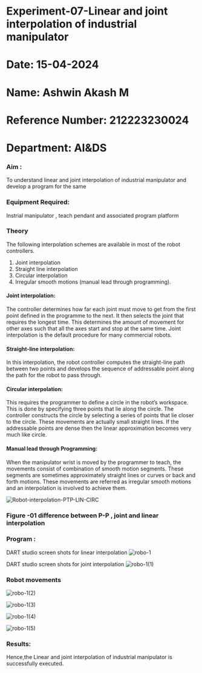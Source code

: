 # Experiment-07-Linear and joint interpolation of industrial manipulator
# Date: 15-04-2024
# Name: Ashwin Akash M
# Reference Number: 212223230024
# Department: AI&DS
### Aim :
To understand linear and joint interpolation of industrial manipulator and develop a program for the same 
      
### Equipment Required: 
Instrial manipulator , teach pendant and associated program platform 
      
### Theory 
The following interpolation schemes are available in most of the robot controllers.
1. Joint interpolation
2. Straight line interpolation
3. Circular interpolation
4. Irregular smooth motions (manual lead through programming).
#### Joint interpolation: 
The controller determines how far each joint must move to get from the first point defined in the programme to the next. It then selects the joint that
requires the longest time. This determines the amount of movement for other axes such that all the axes start and stop at the same time. Joint interpolation is the default procedure for many commercial robots.

#### Straight-line interpolation: 
In this interpolation, the robot controller computes the straight-line path between two points and develops the sequence of addressable point along the path for the robot to pass through.

#### Circular interpolation: 
This requires the programmer to define a circle in the
robot’s workspace. This is done by specifying three points that lie along the circle. The controller constructs the circle by selecting a series of points that lie closer to the circle. These movements are actually small straight lines. If the addressable points are dense then the linear approximation becomes very much like circle.


#### Manual lead through Programming: 
When the manipulator wrist is moved by the programmer to teach, the movements consist of combination of smooth motion segments. These segments are sometimes approximately straight lines or curves or back and forth motions. These movements are referred as irregular smooth motions and an interpolation is involved to achieve them.




![Robot-interpolation-PTP-LIN-CIRC](https://user-images.githubusercontent.com/36288975/201615171-d0886aaa-8220-4b0c-8a1d-3d8a5c69c76a.png)

### Figure -01 difference between P-P , joint and linear interpolation 


### Program : 
DART studio screen shots for linear interpolation 
![robo-1](https://github.com/AshwinAkash24/Experiment--07-Linear-and-joint-interpolation-of-industrial-manipulator-/assets/144979248/2c8ee6bf-73f2-4953-86ba-111691cffd5b)









DART studio screen shots for joint interpolation 
![robo-1(1)](https://github.com/AshwinAkash24/Experiment--07-Linear-and-joint-interpolation-of-industrial-manipulator-/assets/144979248/5fd07f71-c0e6-4cb1-939b-d553c47a66c1)








### Robot movements 

![robo-1(2)](https://github.com/AshwinAkash24/Experiment--07-Linear-and-joint-interpolation-of-industrial-manipulator-/assets/144979248/edfe42bd-0035-4b75-8d69-de93f11f4370)

![robo-1(3)](https://github.com/AshwinAkash24/Experiment--07-Linear-and-joint-interpolation-of-industrial-manipulator-/assets/144979248/e696370f-561a-46f6-bcb1-586b9ee8031e)

![robo-1(4)](https://github.com/AshwinAkash24/Experiment--07-Linear-and-joint-interpolation-of-industrial-manipulator-/assets/144979248/fcf1bbd1-194d-4ba7-9050-a7fe049a798a)

![robo-1(5)](https://github.com/AshwinAkash24/Experiment--07-Linear-and-joint-interpolation-of-industrial-manipulator-/assets/144979248/56933d3d-1676-4fe2-8268-1f631b593a8c)








### Results:  
Hence,the Linear and joint interpolation of industrial manipulator is successfully executed.
